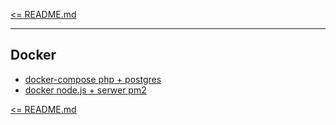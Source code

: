 [<= README.md](/README.md)

---
## Docker

- [docker-compose php + postgres](https://github.com/born-kes/proxy-runner)
- [docker node.js + serwer pm2](https://github.com/born-kes/node_pm2api)

[<= README.md](/README.md)